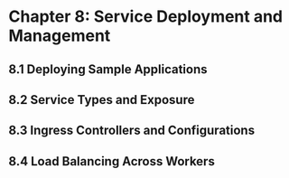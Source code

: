 # Chapter 8: Service Deployment and Management

## 8.1 Deploying Sample Applications

## 8.2 Service Types and Exposure

## 8.3 Ingress Controllers and Configurations

## 8.4 Load Balancing Across Workers
